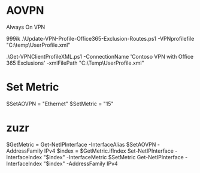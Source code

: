 # AOVPN
Always On VPN

999ik
.\Update-VPN-Profile-Office365-Exclusion-Routes.ps1 -VPNprofilefile "C:\temp\UserProfile.xml"

.\Get-VPNClientProfileXML.ps1 -ConnectionName 'Contoso VPN with Office 365 Exclusions' -xmlFilePath "C:\Temp\UserProfile.xml"

# Set Metric
$SetAOVPN = "Ethernet"
$SetMetric = "15"
# zuzr

$GetMetric = Get-NetIPInterface -InterfaceAlias $SetAOVPN -AddressFamily IPv4
$index = $GetMetric.ifIndex
Set-NetIPInterface -InterfaceIndex "$index" -InterfaceMetric $SetMetric
Get-NetIPInterface -InterfaceIndex "$index" -AddressFamily IPv4
